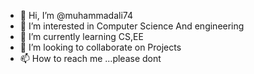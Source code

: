 - 👋 Hi, I’m @muhammadali74
- 👀 I’m interested in Computer Science And engineering
- 🌱 I’m currently learning CS,EE
- 💞️ I’m looking to collaborate on Projects
- 📫 How to reach me ...please dont

<!---
muhammadali74/muhammadali74 is a ✨ special ✨ repository because its `README.md` (this file) appears on your GitHub profile.
You can click the Preview link to take a look at your changes.
--->
